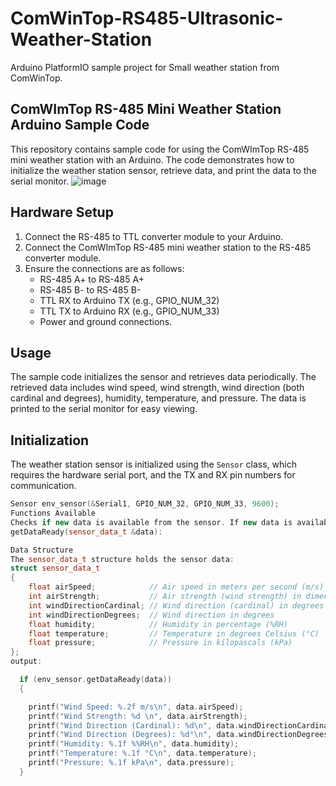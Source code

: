 # ComWinTop-RS485-Ultrasonic-Weather-Station

Arduino PlatformIO sample project for Small weather station from ComWinTop.

## ComWImTop RS-485 Mini Weather Station Arduino Sample Code

This repository contains sample code for using the ComWImTop RS-485 mini weather station with an Arduino. The code demonstrates how to initialize the weather station sensor, retrieve data, and print the data to the serial monitor.
![image](https://github.com/alpha815/ComWinTop-RS485-Ultrasonic-Weather-Station/assets/56131964/d13b8c2e-f054-4384-a563-e830e2f9bc47)

## Hardware Setup

1. Connect the RS-485 to TTL converter module to your Arduino.
2. Connect the ComWImTop RS-485 mini weather station to the RS-485 converter module.
3. Ensure the connections are as follows:
   - RS-485 A+ to RS-485 A+
   - RS-485 B- to RS-485 B-
   - TTL RX to Arduino TX (e.g., GPIO_NUM_32)
   - TTL TX to Arduino RX (e.g., GPIO_NUM_33)
   - Power and ground connections.

## Usage

The sample code initializes the sensor and retrieves data periodically. The retrieved data includes wind speed, wind strength, wind direction (both cardinal and degrees), humidity, temperature, and pressure. The data is printed to the serial monitor for easy viewing.

## Initialization

The weather station sensor is initialized using the `Sensor` class, which requires the hardware serial port, and the TX and RX pin numbers for communication.

```cpp
Sensor env_sensor(&Serial1, GPIO_NUM_32, GPIO_NUM_33, 9600);
Functions Available
Checks if new data is available from the sensor. If new data is available, it is stored in the provided sensor_data_t structure:
getDataReady(sensor_data_t &data):

Data Structure
The sensor_data_t structure holds the sensor data:
struct sensor_data_t
{
    float airSpeed;            // Air speed in meters per second (m/s)
    int airStrength;           // Air strength (wind strength) in dimensionless units
    int windDirectionCardinal; // Wind direction (cardinal) in degrees (0-360)
    int windDirectionDegrees;  // Wind direction in degrees
    float humidity;            // Humidity in percentage (%RH)
    float temperature;         // Temperature in degrees Celsius (°C)
    float pressure;            // Pressure in kilopascals (kPa)
};
output:

  if (env_sensor.getDataReady(data))
  {

    printf("Wind Speed: %.2f m/s\n", data.airSpeed);
    printf("Wind Strength: %d \n", data.airStrength);
    printf("Wind Direction (Cardinal): %d\n", data.windDirectionCardinal);
    printf("Wind Direction (Degrees): %d°\n", data.windDirectionDegrees);
    printf("Humidity: %.1f %%RH\n", data.humidity);
    printf("Temperature: %.1f °C\n", data.temperature);
    printf("Pressure: %.1f kPa\n", data.pressure);
  }

```

